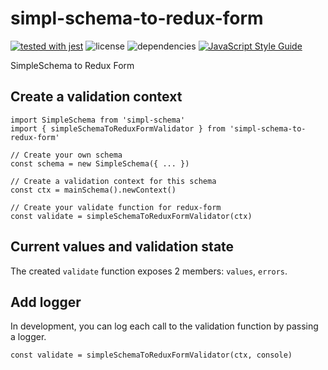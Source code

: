 # simpl-schema-to-redux-form

[![tested with jest](https://img.shields.io/badge/tested_with-jest-99424f.svg)](https://github.com/facebook/jest)
![license](https://img.shields.io/github/license/mashape/apistatus.svg)
![dependencies](https://img.shields.io/david/PEM--/simpl-schema-to-redux-form.svg)
[![JavaScript Style Guide](https://img.shields.io/badge/code_style-standard-brightgreen.svg)](https://standardjs.com)

SimpleSchema to Redux Form

## Create a validation context
```
import SimpleSchema from 'simpl-schema'
import { simpleSchemaToReduxFormValidator } from 'simpl-schema-to-redux-form'

// Create your own schema
const schema = new SimpleSchema({ ... })

// Create a validation context for this schema
const ctx = mainSchema().newContext()

// Create your validate function for redux-form
const validate = simpleSchemaToReduxFormValidator(ctx)
```

## Current values and validation state
The created `validate` function exposes 2 members: `values`, `errors`.

## Add logger
In development, you can log each call to the validation function by passing a logger.

```
const validate = simpleSchemaToReduxFormValidator(ctx, console)
```
